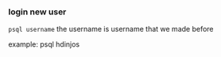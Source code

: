 ### login new user
```psql username```
the username is username that we made before

example: psql hdinjos

